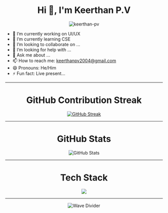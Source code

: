 <h1 align='center'>Hi 👋, I'm <strong>Keerthan P.V</strong></h1>
<p align="center">
  <img src="https://komarev.com/ghpvc/?username=keerthan-pv&label=Profile%20views&color=blue&style=flat" alt="keerthan-pv" />
</p>

- 🔭 I’m currently working on UI/UX  
- 🌱 I’m currently learning CSE  
- 👯 I’m looking to collaborate on ...  
- 🤔 I’m looking for help with ...  
- 💬 Ask me about ...  
- 📫 How to reach me: keerthanpv2004@gmail.com  
- 😄 Pronouns: He/Him  
- ⚡ Fun fact: Live present...  

---

<h1 align="center">GitHub Contribution Streak</h1>

<p align="center">
  <a href="https://git.io/streak-stats">
    <img src="https://streak-stats.demolab.com?user=keerthan-pv&theme=dark&hide_border=false&border=FFA500&border_radius=10" alt="GitHub Streak" />
  </a>
</p>

---

<h1 align="center">GitHub Stats</h1>  

<p align="center">
  <img src="https://github-readme-stats.vercel.app/api?username=keerthan-pv&show_icons=true&theme=dark&border_color=FFA500&border_radius=10" alt="GitHub Stats" />
</p>

---

<h1 align="center">Tech Stack</h1>  

<p align="center">
  <img src="https://skillicons.dev/icons?i=python,c,html,css,js,react,mongodb,github,linux,wordpress" />
</p>

---

<p align="center">
    <img src="https://raw.githubusercontent.com/keerthan-pv/keerthan-pv/main/assets/waves.png" alt="Wave Divider" />
</p>
